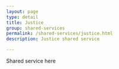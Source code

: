 ```yaml
---
layout: page
type: detail
title: Justice
group: shared-services
permalink: /shared-services/justice.html
description: Justice shared service

---
```


Shared service here

